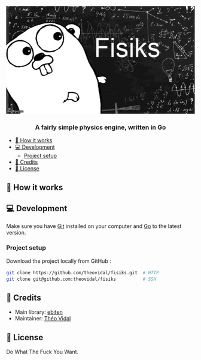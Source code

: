 <div align="center">
    <img src="docs/fisiks.jpg" alt="fisiks"/>
    <h3>A fairly simple physics engine, written in Go</h3>
</div>

- [🌈 How it works](#-how-it-works)
- [💻 Development](#-development)
    - [Project setup](#project-setup)
- [📜 Credits](#-credits)
- [🔐 License](#-license)

## 🌈 How it works



## 💻 Development

Make sure you have [Git](https://git-scm.com/) installed on your computer and [Go](https://go.dev) to the latest version.

### Project setup

Download the project locally from GitHub :

```bash
git clone https://github.com/theovidal/fisiks.git  # HTTP
git clone git@github.com:theovidal/fisiks          # SSH
```

## 📜 Credits

- Main library: [ebiten](https://github.com/hajimehoshi/ebiten)
- Maintainer: [Théo Vidal](https://github.com/theovidal)

## 🔐 License

Do What The Fuck You Want.

